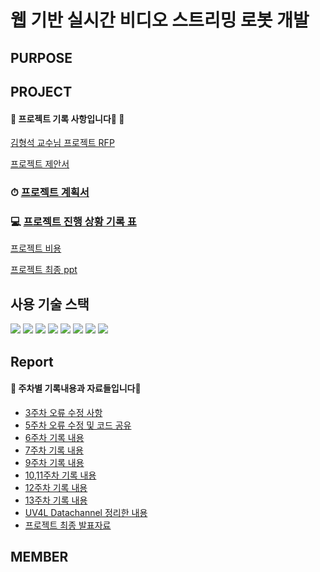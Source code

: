 # 웹 기반 실시간 비디오 스트리밍 로봇 개발

## PURPOSE


## PROJECT 
#### &#127752; 프로젝트 기록 사항입니다🥰 &#127752;

[김형석 교수님 프로젝트 RFP](./Capston_RFP.pdf)

[프로젝트 제안서](./Report/CapstonProposal.pdf)

### ⏱ [프로젝트 계획서](./WIL/Project_Plan.md)

### 💻 [프로젝트 진행 상황 기록 표](./WIL/Project_Progress.md)

[프로젝트 비용](./WIL/Project_Cost.md)

[프로젝트 최종 ppt](./Report/final.pdf)


## 사용 기술 스택
<img src="https://img.shields.io/badge/Python-3766AB?style=flat-square&logo=Python&logoColor=white"/></a>
<img src="https://img.shields.io/badge/HTML5-E34F26?style=flat-square&logo=HTML5&logoColor=white"/></a> 
<img src="https://img.shields.io/badge/CSS3-1572B6?style=flat-square&logo=CSS3&logoColor=white"/></a> 
<img src="https://img.shields.io/badge/JavaScript-F7DF1E?style=flat-square&logo=JavaScript&logoColor=white"/></a> 
<img src="https://img.shields.io/badge/Node.js-339933?style=flat-square&logo=Node.js&logoColor=white"/></a> 
<img src="https://img.shields.io/badge/c++-7E41D9?style=flat-square&logo=c%2B%2B&logoColor=white"/></a> 
<img src="https://img.shields.io/badge/c-00599C?style=flat-square&logo=c&logoColor=white"/></a> 
<img src="https://img.shields.io/badge/RaspberryPi-C51A4A?style=flat-square&logo=Raspberry_Pi&logoColor=white"/></a> 


## Report
#### 	&#127793; 주차별 기록내용과 자료들입니다🙂
* [3주차 오류 수정 사항](./WIL/week_2~3.md)
* [5주차 오류 수정 및 코드 공유](./WIL/week_5.md)
* [6주차 기록 내용](./WIL/week_6.md)
* [7주차 기록 내용](./WIL/week_7.md)
* [9주차 기록 내용](./WIL/week_9.md)
* [10,11주차 기록 내용](./WIL/week_10,11.md)
* [12주차 기록 내용](./WIL/week_12.md)
* [13주차 기록 내용](./WIL/week_13.md)
* [UV4L Datachannel 정리한 내용](./Report/UV4Ldatachannel.pdf)
* [프로젝트 최종 발표자료](./Report/final.pdf)

## MEMBER

